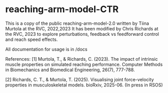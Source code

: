 # reaching-arm-model-CTR
 
This is a copy of the public reaching-arm-model-2.0 written by Tiina Murtola at the RVC, 2022,2023
It has been modified by Chris Richards at the RVC, 2023 to explore perturbations, feedback vs feedforward control
and reach speed effects.  

All documentation for usage is in /docs

References:
[1]  Murtola, T., & Richards, C. (2023). The impact of intrinsic muscle properties on simulated reaching performance. Computer Methods in Biomechanics and Biomedical Engineering, 26(7), 777-788.

[2] Richards, C. T., & Murtola, T. (2025). Visualising joint force-velocity properties in musculoskeletal models. bioRxiv, 2025-06. (In press in RSOS)
